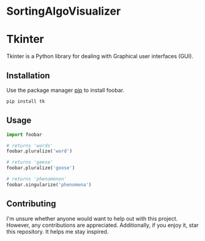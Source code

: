 # SortingAlgoVisualizer
# Tkinter

Tkinter is a Python library for dealing with Graphical user interfaces (GUI).

## Installation

Use the package manager [pip](https://pip.pypa.io/en/stable/) to install foobar.

```bash
pip install tk
```

## Usage

```python
import foobar

# returns 'words'
foobar.pluralize('word')

# returns 'geese'
foobar.pluralize('goose')

# returns 'phenomenon'
foobar.singularize('phenomena')
```

## Contributing
I'm unsure whether anyone would want to help out with this project. However, any contributions are appreciated. Additionally, if you enjoy it, star this repository. It helps me stay inspired.
